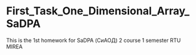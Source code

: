 # First_Task_One_Dimensional_Array_SaDPA
This is the 1st homework for SaDPA (СиАОД) 2 course 1 semester RTU MIREA
